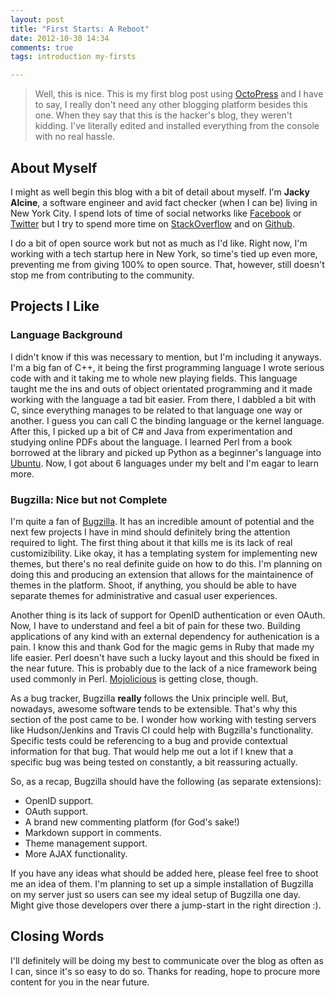 ```yaml
---
layout: post
title: "First Starts: A Reboot"
date: 2012-10-30 14:34
comments: true
tags: introduction my-firsts

---
```


> Well, this is nice. This is my first blog post using [OctoPress](http://www.octopress.org)
> and I have to say, I really don't need any other blogging platform besides this one.
> When they say that this is the hacker's blog, they weren't kidding. I've literally
> edited and installed everything from the console with no real hassle.

<!-- more -->
About Myself
----

I might as well begin this blog with a bit of detail about myself. I'm __Jacky Alcine__,
  a software engineer and avid fact checker (when I can be) living in New York City. I spend
  lots of time of social networks like [Facebook](http://www.facebook.com/jacky.alcine) or
  [Twitter](http://www.twitter.com/jackyalcine) but I try to spend more time on
  [StackOverflow](http://stackoverflow.com/users/602588/jalcine) and on [Github](http://www.github.com/jalcine).

I do a bit of open source work but not as much as I'd like. Right now, I'm working with a tech startup
  here in New York, so time's tied up even more, preventing me from giving 100% to open source.
  That, however, still doesn't stop me from contributing to the community.

Projects I Like
----

### Language Background ###

I didn't know if this was necessary to mention, but I'm including it anyways. I'm a big fan of
C++, it being the first programming language I wrote serious code with and it taking me to whole
new playing fields. This language taught me the ins and outs of object orientated programming and
it made working with the language a tad bit easier. From there, I dabbled a bit with C, since everything
manages to be related to that language one way or another. I guess you can call C the binding language or
the kernel language. After this, I picked up a bit of C# and Java from experimentation and studying online
PDFs about the language. I learned Perl from a book borrowed at the library and picked up Python as a beginner's
language into [Ubuntu](http://www.ubuntu.com). Now, I got about 6 languages under my belt and I'm eagar to learn
more.

### Bugzilla: Nice but not Complete ###
I'm quite a fan of [Bugzilla](http://www.bugzilla.org). It has an incredible amount of potential and the next
few projects I have in mind should definitely bring the attention required to light. The first thing about it
that kills me is its lack of real customizibility. Like okay, it has a templating system for implementing new
themes, but there's no real definite guide on how to do this. I'm planning on doing this and producing an extension
that allows for the maintainence of themes in the platform. Shoot, if anything, you should be able to have separate themes
for administrative and casual user experiences.

Another thing is its lack of support for OpenID authentication or even OAuth.
Now, I have to understand and feel a bit of pain for these two. Building applications of any kind with an external dependency for
authenication is a pain. I know this and thank God for the magic gems in Ruby that made my life easier. Perl doesn't have such a lucky
layout and this should be fixed in the near future. This is probably due to the lack of a nice framework being used commonly in Perl.
[Mojolicious](http://mojolicio.us/) is getting close, though.

As a bug tracker, Bugzilla __really__ follows the Unix principle well. But, nowadays, awesome software tends to be extensible.
That's why this section of the post came to be. I wonder how working with testing servers like Hudson/Jenkins and Travis CI could help
with Bugzilla's functionality. Specific tests could be referencing to a bug and provide contextual information for that bug. That would
help me out a lot if I knew that a specific bug was being tested on constantly, a bit reassuring actually.

So, as a recap, Bugzilla should have the following (as separate extensions):

+ OpenID support.
+ OAuth support.
+ A brand new commenting platform (for God's sake!)
+ Markdown support in comments.
+ Theme management support.
+ More AJAX functionality.

If you have any ideas what should be added here, please feel free to shoot me an idea of them.
I'm planning to set up a simple installation of Bugzilla on my server just so users can see my ideal setup of Bugzilla one day.
Might give those developers over there a jump-start in the right direction :).

Closing Words
---

I'll definitely will be doing my best to communicate over the blog as often as I can, since it's so easy to do so.
Thanks for reading, hope to procure more content for you in the near future.
